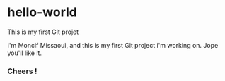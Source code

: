 # hello-world ###
This is my first Git projet

I'm Moncif Missaoui, and this is my first Git project i'm working on.
Jope you'll like it.

### Cheers !
